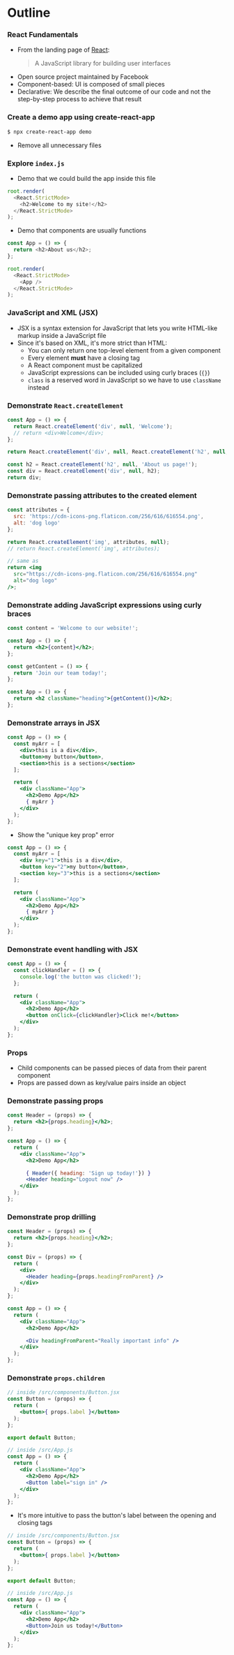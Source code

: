 # Outline

### React Fundamentals
- From the landing page of [React](https://react.dev/):
  > A JavaScript library for building user interfaces
- Open source project maintained by Facebook
- Component-based: UI is composed of small pieces
- Declarative: We describe the final outcome of our code and not the step-by-step process to achieve that result

### Create a demo app using create-react-app

```bash
$ npx create-react-app demo
```

* Remove all unnecessary files

### Explore `index.js`

* Demo that we could build the app inside this file

```js
root.render(
  <React.StrictMode>
    <h2>Welcome to my site!</h2>
  </React.StrictMode>
);
```

* Demo that components are usually functions

```js
const App = () => {
  return <h2>About us</h2>;
};
```

```js
root.render(
  <React.StrictMode>
    <App />
  </React.StrictMode>
);
```

### JavaScript and XML (JSX)
* JSX is a syntax extension for JavaScript that lets you write HTML-like markup inside a JavaScript file
* Since it's based on XML, it's more strict than HTML:
  * You can only return one top-level element from a given component
  * Every element **must** have a closing tag
  * A React component must be capitalized
  * JavaScript expressions can be included using curly braces (`{}`)
  * `class` is a reserved word in JavaScript so we have to use `className` instead

### Demonstrate `React.createElement`

```jsx
const App = () => {
  return React.createElement('div', null, 'Welcome');
  // return <div>Welcome</div>;
};
```

```jsx
return React.createElement('div', null, React.createElement('h2', null, 'About us page!'));
```

```jsx
const h2 = React.createElement('h2', null, 'About us page!');
const div = React.createElement('div', null, h2);
return div;
```

### Demonstrate passing attributes to the created element

```jsx
const attributes = {
  src: 'https://cdn-icons-png.flaticon.com/256/616/616554.png',
  alt: 'dog logo'
};

return React.createElement('img', attributes, null);
// return React.createElement('img', attributes);
```

```jsx
// same as
return <img 
  src="https://cdn-icons-png.flaticon.com/256/616/616554.png"
  alt="dog logo"
/>;
```

### Demonstrate adding JavaScript expressions using curly braces

```jsx
const content = 'Welcome to our website!';

const App = () => {
  return <h2>{content}</h2>;
};
```

```jsx
const getContent = () => {
  return 'Join our team today!';
};

const App = () => {
  return <h2 className="heading">{getContent()}</h2>;
};
```

### Demonstrate arrays in JSX

```jsx
const App = () => {
  const myArr = [
    <div>this is a div</div>,
    <button>my button</button>,
    <section>this is a sections</section>
  ];

  return (
    <div className="App">
      <h2>Demo App</h2>
      { myArr }
    </div>
  );
};
```

* Show the "unique key prop" error

```jsx
const App = () => {
  const myArr = [
    <div key="1">this is a div</div>,
    <button key="2">my button</button>,
    <section key="3">this is a sections</section>
  ];

  return (
    <div className="App">
      <h2>Demo App</h2>
      { myArr }
    </div>
  );
};
```

### Demonstrate event handling with JSX

```jsx
const App = () => {
  const clickHandler = () => {
    console.log('the button was clicked!');
  };

  return (
    <div className="App">
      <h2>Demo App</h2>
      <button onClick={clickHandler}>Click me!</button>
    </div>
  );
};
```

### Props
* Child components can be passed pieces of data from their parent component
* Props are passed down as key/value pairs inside an object

### Demonstrate passing props

```jsx
const Header = (props) => {
  return <h2>{props.heading}</h2>;
};

const App = () => {
  return (
    <div className="App">
      <h2>Demo App</h2>

      { Header({ heading: 'Sign up today!'}) }
      <Header heading="Logout now" />
    </div>
  );
};
```

### Demonstrate prop drilling

```jsx
const Header = (props) => {
  return <h2>{props.heading}</h2>;
};

const Div = (props) => {
  return (
    <div>
      <Header heading={props.headingFromParent} />
    </div>
  );
};

const App = () => {
  return (
    <div className="App">
      <h2>Demo App</h2>

      <Div headingFromParent="Really important info" />
    </div>
  );
};
```

### Demonstrate `props.children`

```jsx
// inside /src/components/Button.jsx
const Button = (props) => {
  return (
    <button>{ props.label }</button>
  );
};

export default Button;

// inside /src/App.js
const App = () => {
  return (
    <div className="App">
      <h2>Demo App</h2>
      <Button label="sign in" />
    </div>
  );
};
```

* It's more intuitive to pass the button's label between the opening and closing tags

```jsx
// inside /src/components/Button.jsx
const Button = (props) => {
  return (
    <button>{ props.label }</button>
  );
};

export default Button;

// inside /src/App.js
const App = () => {
  return (
    <div className="App">
      <h2>Demo App</h2>
      <Button>Join us today!</Button>
    </div>
  );
};
```
